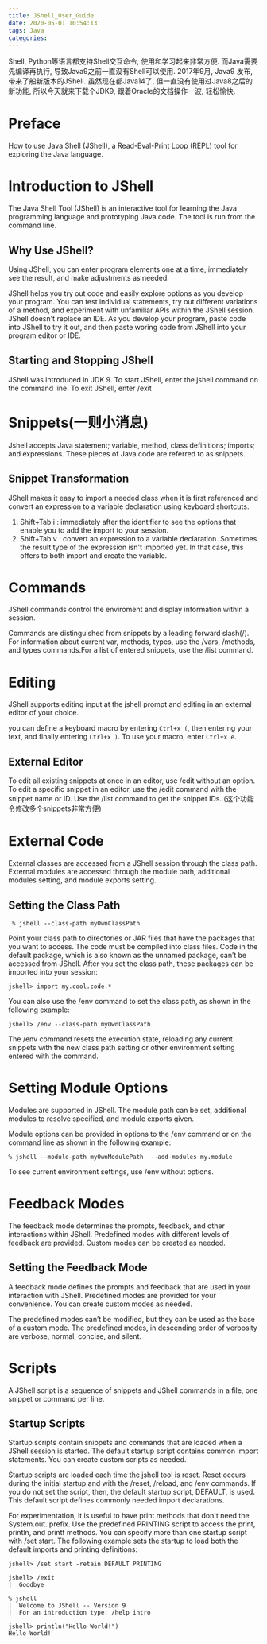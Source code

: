 ```yaml
---
title: JShell_User_Guide
date: 2020-05-01 10:54:13
tags: Java
categories: 
---
```

Shell, Python等语言都支持Shell交互命令, 使用和学习起来非常方便. 而Java需要先编译再执行, 导致Java9之前一直没有Shell可以使用. 2017年9月, Java9 发布, 带来了船新版本的JShell. 虽然现在都Java14了, 但一直没有使用过Java8之后的新功能, 所以今天就来下载个JDK9, 跟着Oracle的文档操作一波, 轻松愉快.

# Preface 

How to use Java Shell (JShell), a Read-Eval-Print Loop (REPL) tool for exploring the Java language.

# Introduction to JShell

The Java Shell Tool (JShell) is an interactive tool for learning the Java programming language and prototyping Java code. The tool is run from the command line.

## Why Use JShell?

Using JShell, you can enter program elements one at a time, immediately see the result, and make adjustments as needed.

JShell helps you try out code and easily explore options as you develop your program. You can test individual statements, try out different variations of a method, and experiment with unfamiliar APIs within the JShell session. JShell doesn't replace an IDE. As you develop your program, paste code into JShell to try it out, and then paste woring code from JShell into your program editor or IDE.


## Starting and Stopping JShell

JShell was introduced in JDK 9. To start JShell, enter the jshell command on the command line. To exit JShell, enter /exit

# Snippets(一则小消息)

Jshell accepts Java statement; variable, method, class definitions; imports; and expressions. These pieces of Java code are referred to as snippets.

## Snippet Transformation
JShell makes it easy to import a needed class when it is first referenced and convert an expression to a variable declaration using keyboard shortcuts.

1. Shift+Tab i : immediately after the identifier to see the options that enable you to add the import to your session.
2. Shift+Tab v : convert an expression to a variable declaration. Sometimes the result type of the expression isn't imported yet. In that case, this offers to both import and create the variable.

# Commands

JShell commands control the enviroment and display information within a session.

Commands are distinguished from snippets by a leading forward slash(/). For information about current var, methods, types, use the /vars, /methods, and types commands.For a list of entered snippets, use the /list command.

# Editing

JShell supports editing input at the jshell prompt and editing in an external editor of your choice.

you can define a keyboard macro by entering `Ctrl+x (`, then entering your text, and finally entering `Ctrl+x )`. To use your macro, enter `Ctrl+x e`.

## External Editor

To edit all existing snippets at once in an editor, use /edit without an option. To edit a specific snippet in an editor, use the /edit command with the snippet name or ID. Use the /list command to get the snippet IDs. (这个功能令修改多个snippets非常方便)

# External Code

External classes are accessed from a JShell session through the class path. External modules are accessed through the module path, additional modules setting, and module exports setting.

## Setting the Class Path

` % jshell --class-path myOwnClassPath`

Point your class path to directories or JAR files that have the packages that you want to access. The code must be compiled into class files. Code in the default package, which is also known as the unnamed package, can’t be accessed from JShell. After you set the class path, these packages can be imported into your session:

`jshell> import my.cool.code.*`

You can also use the /env command to set the class path, as shown in the following example:

`jshell> /env --class-path myOwnClassPath`

The /env command resets the execution state, reloading any current snippets with the new class path setting or other environment setting entered with the command.

# Setting Module Options

Modules are supported in JShell. The module path can be set, additional modules to resolve specified, and module exports given.

Module options can be provided in options to the /env command or on the command line as shown in the following example:

`% jshell --module-path myOwnModulePath  --add-modules my.module`

To see current environment settings, use /env without options.

# Feedback Modes

The feedback mode determines the prompts, feedback, and other interactions within JShell. Predefined modes with different levels of feedback are provided. Custom modes can be created as needed.

## Setting the Feedback Mode

A feedback mode defines the prompts and feedback that are used in your interaction with JShell. Predefined modes are provided for your convenience. You can create custom modes as needed.

The predefined modes can’t be modified, but they can be used as the base of a custom mode. The predefined modes, in descending order of verbosity are verbose, normal, concise, and silent.

# Scripts

A JShell script is a sequence of snippets and JShell commands in a file, one snippet or command per line.

## Startup Scripts

Startup scripts contain snippets and commands that are loaded when a JShell session is started. The default startup script contains common import statements. You can create custom scripts as needed.

Startup scripts are loaded each time the jshell tool is reset. Reset occurs during the initial startup and with the /reset, /reload, and /env commands. If you do not set the script, then, the default startup script, DEFAULT, is used. This default script defines commonly needed import declarations.

For experimentation, it is useful to have print methods that don't need the System.out. prefix. Use the predefined PRINTING script to access the print, println, and printf methods. You can specify more than one startup script with /set start. The following example sets the startup to load both the default imports and printing definitions:

```
jshell> /set start -retain DEFAULT PRINTING

jshell> /exit
|  Goodbye

% jshell
|  Welcome to JShell -- Version 9
|  For an introduction type: /help intro

jshell> println("Hello World!")
Hello World!
```


